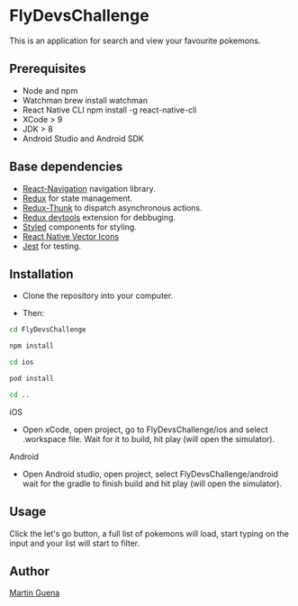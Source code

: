 # FlyDevsChallenge
 This is an application for search and view your favourite pokemons.

## Prerequisites
 - Node and npm 
 - Watchman brew install watchman
 - React Native CLI npm install -g react-native-cli
 - XCode > 9
 - JDK > 8
 - Android Studio and Android SDK
## Base dependencies
- [React-Navigation](https://reactnavigation.org/) navigation library.
- [Redux](https://redux.js.org/) for state management.
- [Redux-Thunk](https://github.com/reduxjs/redux-thunk)  to dispatch asynchronous actions.
- [Redux devtools](https://extension.remotedev.io/) extension for debbuging.
- [Styled](https://styled-components.com/) components for styling.
- [React Native Vector Icons](https://oblador.github.io/react-native-vector-icons/)
- [Jest](https://jestjs.io/) for testing.

## Installation

- Clone the repository into your computer.

- Then: 

```bash
cd FlyDevsChallenge

npm install

cd ios

pod install

cd ..
```
iOS 

- Open xCode, open project, go to FlyDevsChallenge/ios and select .workspace file. Wait for it to build, hit play (will open the simulator).

Android

- Open Android studio, open project, select FlyDevsChallenge/android wait for the gradle to finish build and hit play (will open the simulator).


## Usage
Click the let's go button, a full list of pokemons will load, start typing on the input and your list will start to filter.


## Author
[Martin Guena](https://www.linkedin.com/in/martinguena/)
